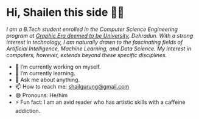 # Hi, Shailen this side 👋🏻
<i>I am a B.Tech student enrolled in the Computer Science Engineering program at <a href="https://www.geu.ac.in/" target="_blank">Graphic Era deemed to be University</a>, Dehradun. With a strong interest in technology, I am naturally drawn to the fascinating fields of Artificial Intelligence, Machine Learning, and Data Science. My interest in computers, however, extends beyond these specific disciplines.</i>

- 🔭 I’m currently working on myself.
- 🌱 I’m currently learning. 
- 💬 Ask me about anything.
- 📫 How to reach me: shailgurung@gmail.com 
- 😄 Pronouns: He/him
- ⚡ Fun fact: I am an avid reader who has artistic skills with a caffeine addiction.
